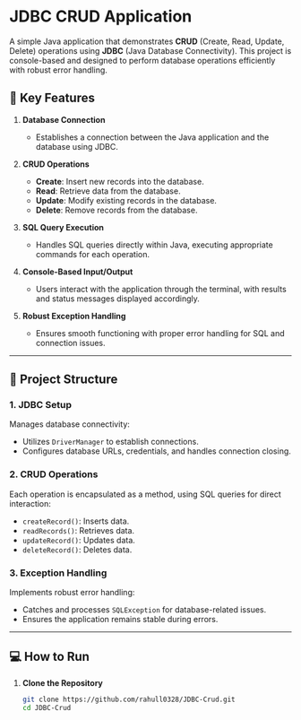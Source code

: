 # JDBC CRUD Application

A simple Java application that demonstrates **CRUD** (Create, Read, Update, Delete) operations using **JDBC** (Java Database Connectivity). This project is console-based and designed to perform database operations efficiently with robust error handling.


## 🚀 Key Features

1. **Database Connection**  
   - Establishes a connection between the Java application and the database using JDBC.

2. **CRUD Operations**  
   - **Create**: Insert new records into the database.  
   - **Read**: Retrieve data from the database.  
   - **Update**: Modify existing records in the database.  
   - **Delete**: Remove records from the database.

3. **SQL Query Execution**  
   - Handles SQL queries directly within Java, executing appropriate commands for each operation.

4. **Console-Based Input/Output**  
   - Users interact with the application through the terminal, with results and status messages displayed accordingly.

5. **Robust Exception Handling**  
   - Ensures smooth functioning with proper error handling for SQL and connection issues.

---

## 📂 Project Structure

### 1. **JDBC Setup**  
Manages database connectivity:
- Utilizes `DriverManager` to establish connections.
- Configures database URLs, credentials, and handles connection closing.

### 2. **CRUD Operations**  
Each operation is encapsulated as a method, using SQL queries for direct interaction:
- `createRecord()`: Inserts data.  
- `readRecords()`: Retrieves data.  
- `updateRecord()`: Updates data.  
- `deleteRecord()`: Deletes data.

### 3. **Exception Handling**  
Implements robust error handling:
- Catches and processes `SQLException` for database-related issues.
- Ensures the application remains stable during errors.

---

## 💻 How to Run

1. **Clone the Repository**
   ```bash
   git clone https://github.com/rahull0328/JDBC-Crud.git
   cd JDBC-Crud
